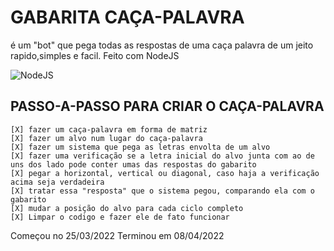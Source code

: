 # GABARITA CAÇA-PALAVRA

é um "bot" que pega todas as respostas de uma caça palavra de um jeito rapido,simples e facil. Feito com NodeJS

<div>
<img align="center" alt="NodeJS" src="https://img.shields.io/badge/Node.js-43853D?style=for-the-badge&logo=node.js&logoColor=white"/>
</div>

## PASSO-A-PASSO PARA CRIAR O CAÇA-PALAVRA

```
[X] fazer um caça-palavra em forma de matriz
[X] fazer um alvo num lugar do caça-palavra
[X] fazer um sistema que pega as letras envolta de um alvo
[X] fazer uma verificação se a letra inicial do alvo junta com ao de uns dos lado pode conter umas das respostas do gabarito
[X] pegar a horizontal, vertical ou diagonal, caso haja a verificação acima seja verdadeira
[X] tratar essa "resposta" que o sistema pegou, comparando ela com o gabarito
[X] mudar a posição do alvo para cada ciclo completo
[X] Limpar o codigo e fazer ele de fato funcionar
```

Começou no 25/03/2022
Terminou em 08/04/2022
